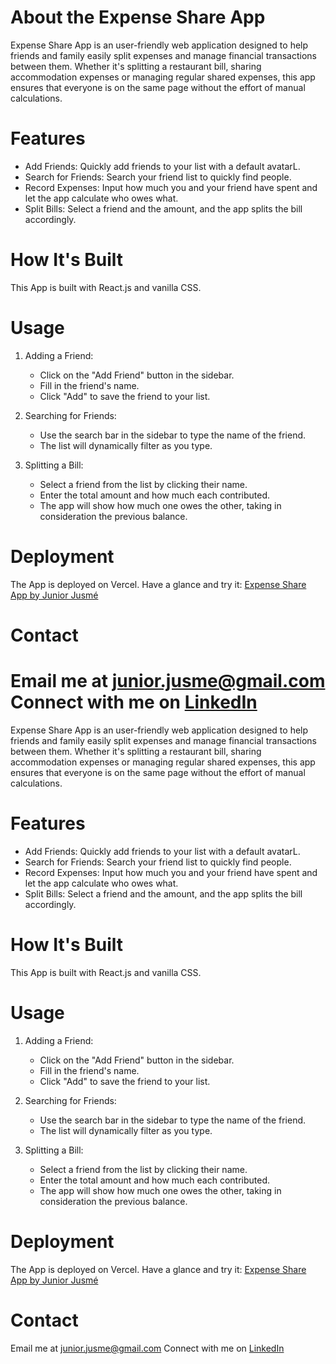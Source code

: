 # About the Expense Share App

Expense Share App is an user-friendly web application designed to help friends and family easily split expenses and manage financial transactions between them.
Whether it's splitting a restaurant bill, sharing accommodation expenses or managing regular shared expenses, this app ensures that everyone is on the same page without the effort of manual calculations.

# Features

- Add Friends: Quickly add friends to your list with a default avatarL.
- Search for Friends: Search your friend list to quickly find people.
- Record Expenses: Input how much you and your friend have spent and let the app calculate who owes what.
- Split Bills: Select a friend and the amount, and the app splits the bill accordingly.

# How It's Built

This App is built with React.js and vanilla CSS.

# Usage

1. Adding a Friend:

   - Click on the "Add Friend" button in the sidebar.
   - Fill in the friend's name.
   - Click "Add" to save the friend to your list.

2. Searching for Friends:

   - Use the search bar in the sidebar to type the name of the friend.
   - The list will dynamically filter as you type.

3. Splitting a Bill:
   - Select a friend from the list by clicking their name.
   - Enter the total amount and how much each contributed.
   - The app will show how much one owes the other, taking in consideration the previous balance.

# Deployment

The App is deployed on Vercel. Have a glance and try it: [Expense Share App by Junior Jusmé](https://expense-share.vercel.app/)

# Contact

Email me at [junior.jusme@gmail.com](mailto:junior.jusme@gmail.com)
Connect with me on [LinkedIn](https://www.linkedin.com/in/junior-jusm%C3%A9-2b783012a/)
=======
Expense Share App is an user-friendly web application designed to help friends and family easily split expenses and manage financial transactions between them. 
Whether it's splitting a restaurant bill, sharing accommodation expenses or managing regular shared expenses, this app ensures that everyone is on the same page without the effort of manual calculations.


# Features
- Add Friends: Quickly add friends to your list with a default avatarL.
- Search for Friends: Search your friend list to quickly find people.
- Record Expenses: Input how much you and your friend have spent and let the app calculate who owes what.
- Split Bills: Select a friend and the amount, and the app splits the bill accordingly.


# How It's Built
This App is built with React.js and vanilla CSS.


# Usage
1. Adding a Friend:
   - Click on the "Add Friend" button in the sidebar.
   - Fill in the friend's name.
   - Click "Add" to save the friend to your list.

2. Searching for Friends:
   - Use the search bar in the sidebar to type the name of the friend.
   - The list will dynamically filter as you type.

3. Splitting a Bill:
   - Select a friend from the list by clicking their name.
   - Enter the total amount and how much each contributed.
   - The app will show how much one owes the other, taking in consideration the previous balance.
  
# Deployment
The App is deployed on Vercel. Have a glance and try it: [Expense Share App by Junior Jusmé](https://expense-share.vercel.app/)

# Contact
Email me at [junior.jusme@gmail.com](mailto:junior.jusme@gmail.com) 
Connect with me on [LinkedIn](https://www.linkedin.com/in/junior-jusm%C3%A9-2b783012a/)



